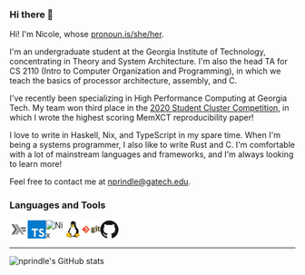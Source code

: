 ### Hi there 👋

Hi! I'm Nicole, whose [pronoun.is/she/her](https://pronoun.is/she/her).

I'm an undergraduate student at the Georgia Institute of Technology,
concentrating in Theory and System Architecture. I'm also the head TA for CS
2110 (Intro to Computer Organization and Programming), in which we teach the
basics of processor architecture, assembly, and C.

I've recently been specializing in High Performance Computing at Georgia Tech.
My team won third place in the [2020 Student Cluster Competition](https://sc20.supercomputing.org/program/studentssc/student-cluster-competition/),
in which I wrote the highest scoring MemXCT reproducibility paper!

I love to write in Haskell, Nix, and TypeScript in my spare time. When I'm being
a systems programmer, I also like to write Rust and C. I'm comfortable with a
lot of mainstream languages and frameworks, and I'm always looking to learn
more!

Feel free to contact me at [nprindle@gatech.edu](mailto:nprindle@gatech.edu).

### Languages and Tools

[<img align="left" alt="Haskell" width="32px" src="https://raw.githubusercontent.com/github/explore/80688e429a7d4ef2fca1e82350fe8e3517d3494d/topics/haskell/haskell.png"/>]()
[<img align="left" alt="TypeScript" width="32px" src="https://raw.githubusercontent.com/github/explore/80688e429a7d4ef2fca1e82350fe8e3517d3494d/topics/typescript/typescript.png"/>]()
[<img align="left" alt="Nix" width="32px" src="https://avatars0.githubusercontent.com/u/487568?s=200&v=4"/>]()
[<img align="left" alt="Linux" width="32px" src="https://raw.githubusercontent.com/github/explore/80688e429a7d4ef2fca1e82350fe8e3517d3494d/topics/linux/linux.png"/>]()
[<img align="left" alt="Git" width="32px" src="https://raw.githubusercontent.com/github/explore/80688e429a7d4ef2fca1e82350fe8e3517d3494d/topics/git/git.png"/>]()
[<img align="left" alt="GitHub" width="32px" src="https://raw.githubusercontent.com/github/explore/78df643247d429f6cc873026c0622819ad797942/topics/github/github.png" />]()

<br />
<br />

---

![nprindle's GitHub stats](https://github-readme-stats.vercel.app/api?username=nprindle&count_private=true&show_icons=true&theme=cobalt)


